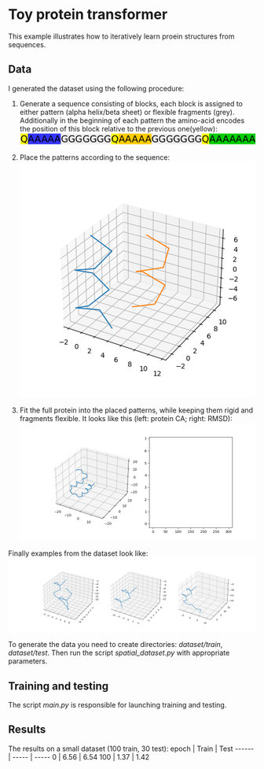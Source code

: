 # Toy protein transformer
This example illustrates how to iteratively learn proein structures from sequences.

## Data
I generated the dataset using the following procedure:
1. Generate a sequence consisting of blocks, each block is assigned to either pattern (alpha helix/beta sheet) or flexible fragments (grey). Additionally in the beginning of each pattern the amino-acid encodes the position of this block relative to the previous one(yellow):
![Alt Text](dataset/sequence.png)

2. Place the patterns according to the sequence:
![Alt Text](dataset/example.png)

3. Fit the full protein into the placed patterns, while keeping them rigid and fragments flexible. It looks like this (left: protein CA; right: RMSD):
![Alt Text](dataset/anim.gif)

Finally examples from the dataset look like:
![Alt Text](dataset/dataset.png)

To generate the data you need to create directories:
*dataset/train*, *dataset/test*. Then run the script *spatial_dataset.py* with appropriate parameters. 

## Training and testing
The script *main.py* is responsible for launching training and testing.


## Results
The results on a small dataset (100 train, 30 test):
epoch | Train | Test
------| ----- | -----
0     | 6.56  | 6.54
100   | 1.37  | 1.42

